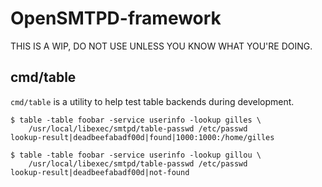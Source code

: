 # OpenSMTPD-framework

THIS IS A WIP, DO NOT USE UNLESS YOU KNOW WHAT YOU'RE DOING.


## cmd/table

`cmd/table` is a utility to help test table backends during development.

```
$ table -table foobar -service userinfo -lookup gilles \
    /usr/local/libexec/smtpd/table-passwd /etc/passwd
lookup-result|deadbeefabadf00d|found|1000:1000:/home/gilles

$ table -table foobar -service userinfo -lookup gillou \
    /usr/local/libexec/smtpd/table-passwd /etc/passwd
lookup-result|deadbeefabadf00d|not-found
```
